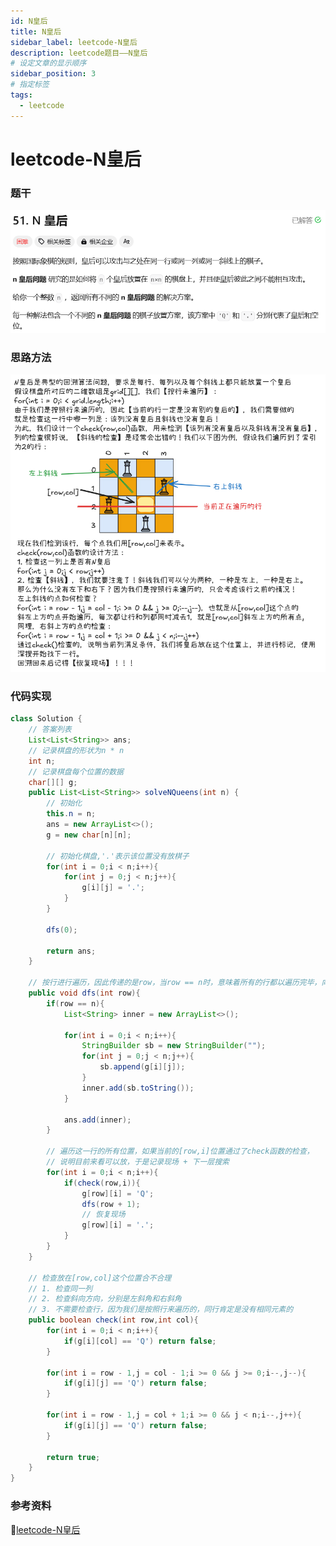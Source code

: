 ```yaml
---
id: N皇后
title: N皇后
sidebar_label: leetcode-N皇后
description: leetcode题目——N皇后
# 设定文章的显示顺序
sidebar_position: 3
# 指定标签
tags:
  - leetcode
---
```


# leetcode-N皇后

### 题干
![N皇后题目描述](../../static/leetcode-题干/N皇后.png)

### 思路方法
![思路方法](../../static/leetcode-思路方法/N皇后.png)

### 代码实现

```java title="Java Code" showLineNumbers
class Solution {
    // 答案列表
    List<List<String>> ans;
    // 记录棋盘的形状为n * n
    int n;
    // 记录棋盘每个位置的数据
    char[][] g;
    public List<List<String>> solveNQueens(int n) {
        // 初始化
        this.n = n;
        ans = new ArrayList<>();
        g = new char[n][n];

        // 初始化棋盘,'.'表示该位置没有放棋子
        for(int i = 0;i < n;i++){
            for(int j = 0;j < n;j++){
                g[i][j] = '.';
            }
        }

        dfs(0);

        return ans;
    }

    // 按行进行遍历，因此传递的是row，当row == n时，意味着所有的行都以遍历完毕，向ans中添加答案
    public void dfs(int row){
        if(row == n){
            List<String> inner = new ArrayList<>();

            for(int i = 0;i < n;i++){
                StringBuilder sb = new StringBuilder("");
                for(int j = 0;j < n;j++){
                    sb.append(g[i][j]);
                }
                inner.add(sb.toString());
            }

            ans.add(inner);
        }

        // 遍历这一行的所有位置，如果当前的[row,i]位置通过了check函数的检查，
        // 说明目前来看可以放，于是记录现场 + 下一层搜索
        for(int i = 0;i < n;i++){
            if(check(row,i)){
                g[row][i] = 'Q';
                dfs(row + 1);
                // 恢复现场
                g[row][i] = '.';
            }
        }
    }
    
    // 检查放在[row,col]这个位置合不合理
    // 1. 检查同一列
    // 2. 检查斜向方向，分别是左斜角和右斜角
    // 3. 不需要检查行，因为我们是按照行来遍历的，同行肯定是没有相同元素的
    public boolean check(int row,int col){
        for(int i = 0;i < n;i++){
            if(g[i][col] == 'Q') return false;
        }

        for(int i = row - 1,j = col - 1;i >= 0 && j >= 0;i--,j--){
            if(g[i][j] == 'Q') return false;
        }

        for(int i = row - 1,j = col + 1;i >= 0 && j < n;i--,j++){
            if(g[i][j] == 'Q') return false;
        }

        return true;
    }
}
```

### 参考资料
:link:[leetcode-N皇后](https://www.bilibili.com/video/BV1Rd4y1c7Bq?spm_id_from=333.788.videopod.sections&vd_source=6ede335d4055bf3e9252d271f861c6e6)